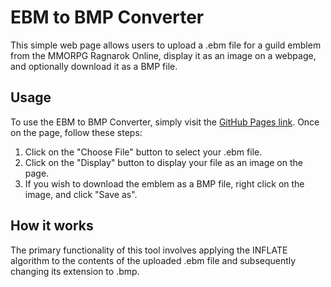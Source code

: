 # EBM to BMP Converter

This simple web page allows users to upload a .ebm file for a guild emblem from the MMORPG Ragnarok Online, display it as an image on a webpage, and optionally download it as a BMP file.

## Usage

To use the EBM to BMP Converter, simply visit the [GitHub Pages link](https://npctheory.github.io/ebm2bmp/). Once on the page, follow these steps:

1. Click on the "Choose File" button to select your .ebm file.
2. Click on the "Display" button to display your file as an image on the page.
3. If you wish to download the emblem as a BMP file, right click on the image, and click "Save as".

## How it works

The primary functionality of this tool involves applying the INFLATE algorithm to the contents of the uploaded .ebm file and subsequently changing its extension to .bmp.